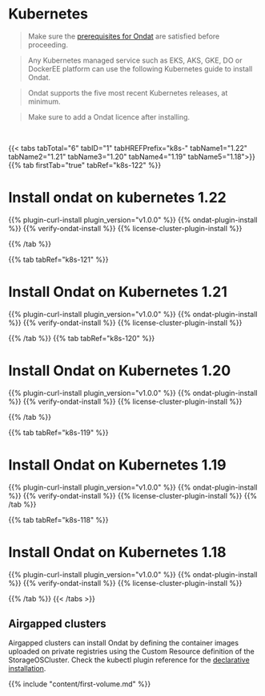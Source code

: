# Kubernetes

> Make sure the
> [prerequisites for Ondat](../prerequisites/_index.md) are
> satisfied before proceeding.

> Any Kubernetes managed service such as EKS, AKS, GKE, DO or DockerEE
> platform can use the following Kubernetes guide to install Ondat.

> Ondat supports the five most recent Kubernetes releases, at minimum.

> Make sure to add a Ondat licence after installing.

&nbsp;

{{< tabs tabTotal="6" tabID="1" tabHREFPrefix="k8s-" tabName1="1.22" tabName2="1.21" tabName3="1.20" tabName4="1.19" tabName5="1.18">}}
{{% tab firstTab="true" tabRef="k8s-122" %}}

# Install ondat on kubernetes 1.22

{{% plugin-curl-install plugin_version="v1.0.0" %}}
{{% ondat-plugin-install %}}
{{% verify-ondat-install %}}
{{% license-cluster-plugin-install %}}

{{% /tab %}}

{{% tab tabRef="k8s-121" %}}

# Install Ondat on Kubernetes 1.21

{{% plugin-curl-install plugin_version="v1.0.0" %}}
{{% ondat-plugin-install %}}
{{% verify-ondat-install %}}
{{% license-cluster-plugin-install %}}

{{% /tab %}}
{{% tab tabRef="k8s-120" %}}
# Install Ondat on Kubernetes 1.20

{{% plugin-curl-install plugin_version="v1.0.0" %}}
{{% ondat-plugin-install %}}
{{% verify-ondat-install %}}
{{% license-cluster-plugin-install %}}

{{% /tab %}}

{{% tab tabRef="k8s-119" %}}
# Install Ondat on Kubernetes 1.19

{{% plugin-curl-install plugin_version="v1.0.0" %}}
{{% ondat-plugin-install %}}
{{% verify-ondat-install %}}
{{% license-cluster-plugin-install %}}
{{% /tab %}}

{{% tab tabRef="k8s-118" %}}
# Install Ondat on Kubernetes 1.18

{{% plugin-curl-install plugin_version="v1.0.0" %}}
{{% ondat-plugin-install %}}
{{% verify-ondat-install %}}
{{% license-cluster-plugin-install %}}

{{% /tab %}}
{{< /tabs >}}

## Airgapped clusters

Airgapped clusters can install Ondat by defining the container images uploaded
on private registries using the Custom Resource definition of the
StorageOSCluster. Check the kubectl plugin reference for the 
[declarative installation](../reference/kubectl-plugin#declarative-installation).

{{% include "content/first-volume.md" %}}
